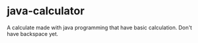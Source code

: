 # java-calculator
A calculate made with java programming that have basic calculation. Don't have backspace yet.
